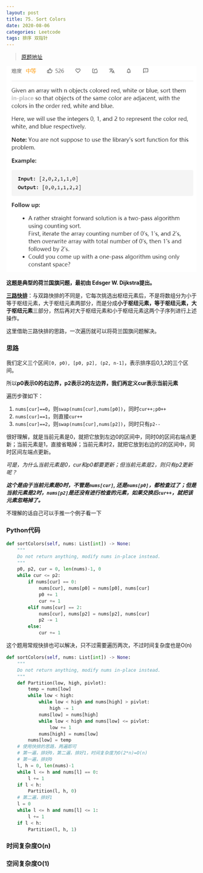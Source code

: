 ```yaml
---
layout: post
title: 75. Sort Colors
date: 2020-08-06
categories: Leetcode
tags: 排序 双指针
---
```


> [原题地址](https://leetcode-cn.com/problems/sort-colors/) 

![](/images/posts/2020/08/0601.png)

**这题是典型的荷兰国旗问题，最初由 Edsger W. Dijkstra提出。**


**[三路快排](https://zhoucz97.github.io/2020/07/%E5%BF%AB%E9%80%9F%E6%8E%92%E5%BA%8F/)**：与双路快排的不同是，它每次挑选出枢纽元素后，不是将数组分为小于等于枢纽元素，大于枢纽元素两部分，而是分成**小于枢纽元素，等于枢纽元素，大于枢纽元素**三部分，然后再对大于枢纽元素和小于枢纽元素这两个子序列进行上述操作。

这里借助三路快排的思路，一次遍历就可以将荷兰国旗问题解决。

### 思路

我们定义三个区间`[0, p0), [p0, p2], (p2, n-1]`，表示排序后0,1,2的三个区间。

所以**p0表示0的右边界，p2表示2的左边界，我们再定义cur表示当前元素**

遍历步骤如下：
1. `nums[cur]==0`，则`swap(nums[cur],nums[p0])`，同时`cur++;p0++`
2. `nums[cur]==1`，则直接`cur++`
3. `nums[cur]==2`，则`swap(nums[cur],nums[p2])`，同时只有`p2--`

很好理解，就是当前元素是0，就把它放到左边0的区间中，同时0的区间右端点更新；当前元素是1，直接省略掉；当前元素时2，就把它放到右边的2的区间中，同时区间左端点更新。

*可是，为什么当前元素是0，cur和p0都要更新；但当前元素是2，则只有p2更新呢？*

***这个是由于当前元素是0时，不管是`nums[cur]`, 还是`nums[p0]`，都检查过了；但是当前元素是2时，`nums[p2]`是还没有进行检查的元素，如果交换后`cur++`，就把该元素忽略掉了。***

不理解的话自己可以手推一个例子看一下

### Python代码

```python
def sortColors(self, nums: List[int]) -> None:
    """
    Do not return anything, modify nums in-place instead.
    """
    p0, p2, cur = 0, len(nums)-1, 0
    while cur <= p2:
        if nums[cur] == 0:
            nums[cur], nums[p0] = nums[p0], nums[cur]
            p0 += 1
            cur += 1
        elif nums[cur] == 2:
            nums[cur], nums[p2] = nums[p2], nums[cur]
            p2 -= 1
        else:
            cur += 1
```

这个题用常规快排也可以解决，只不过需要遍历两次，不过时间复杂度也是O(n)

```python
def sortColors(self, nums: List[int]) -> None:
    """
    Do not return anything, modify nums in-place instead.
    """
    def Partition(low, high, pivlot):
        temp = nums[low]
        while low < high:
            while low < high and nums[high] > pivlot:
                high -= 1
            nums[low] = nums[high]
            while low < high and nums[low] <= pivlot:
                low += 1
            nums[high] = nums[low]
        nums[low] = temp
    # 使用快排的思路，两遍即可
    # 第一遍，排好0，第二遍，排好1，时间复杂度为O(2*n)=O(n)
    # 第一遍，排好0
    l, h = 0, len(nums)-1
    while l <= h and nums[l] == 0:
        l += 1
    if l < h:
        Partition(l, h, 0)
    # 第二遍，排好1
    l = 0
    while l <= h and nums[l] <= 1:
        l += 1
    if l < h:
        Partition(l, h, 1)
```

### 时间复杂度O(n)

### 空间复杂度O(1)

